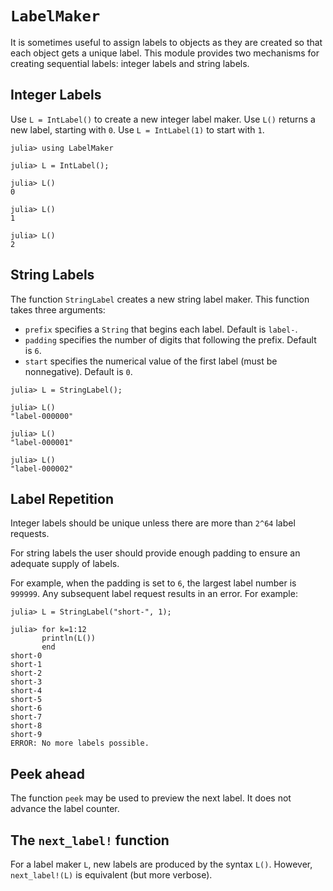 # `LabelMaker`

It is sometimes useful to assign labels to objects as they are created
so that each object gets a unique label. This module provides two 
mechanisms for creating sequential labels: integer labels and string labels. 

## Integer Labels

Use `L = IntLabel()` to create a new integer label maker. Use `L()` 
returns a new label, starting with `0`. Use `L = IntLabel(1)` to start with `1`.
```
julia> using LabelMaker

julia> L = IntLabel();

julia> L()
0

julia> L()
1

julia> L()
2
```

## String Labels

The function `StringLabel` creates a new string label maker. This function takes three arguments:
* `prefix` specifies a `String` that begins each label. Default is `label-`.
* `padding` specifies the number of digits that following the prefix. Default is `6`.
* `start` specifies the numerical value of the first label (must be nonnegative). Default is `0`. 

```
julia> L = StringLabel();

julia> L()
"label-000000"

julia> L()
"label-000001"

julia> L()
"label-000002"
```

## Label Repetition

Integer labels should be unique unless there are more than `2^64` label requests.

For string labels the user should provide enough padding to ensure an adequate supply of labels. 

For example, when the padding is set to `6`, the largest label number is `999999`. Any subsequent label request results in an error. For example:
```
julia> L = StringLabel("short-", 1);

julia> for k=1:12
       println(L())
       end
short-0
short-1
short-2
short-3
short-4
short-5
short-6
short-7
short-8
short-9
ERROR: No more labels possible.
```

## Peek ahead

The function `peek` may be used to preview the next label. It does not advance the label counter. 

## The `next_label!` function

For a label maker `L`, new labels are produced by the syntax `L()`. However, `next_label!(L)` is equivalent (but more verbose).



